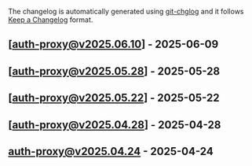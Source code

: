 The changelog is automatically generated using [git-chglog](https://github.com/git-chglog/git-chglog) and it follows [Keep a Changelog](https://keepachangelog.com) format.


<a name="auth-proxy@v2025.06.10"></a>
## [auth-proxy@v2025.06.10] - 2025-06-09

<a name="auth-proxy@v2025.05.28"></a>
## [auth-proxy@v2025.05.28] - 2025-05-28

<a name="auth-proxy@v2025.05.22"></a>
## [auth-proxy@v2025.05.22] - 2025-05-22

<a name="auth-proxy@v2025.04.28"></a>
## [auth-proxy@v2025.04.28] - 2025-04-28

<a name="auth-proxy@v2025.04.24"></a>
## auth-proxy@v2025.04.24 - 2025-04-24
